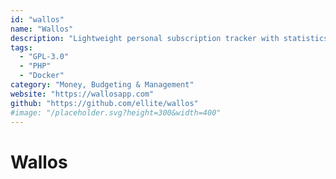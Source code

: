 ```yaml
---
id: "wallos"
name: "Wallos"
description: "Lightweight personal subscription tracker with statistics and optional notifications."
tags:
  - "GPL-3.0"
  - "PHP"
  - "Docker"
category: "Money, Budgeting & Management"
website: "https://wallosapp.com"
github: "https://github.com/ellite/wallos"
#image: "/placeholder.svg?height=300&width=400"
---
```


# Wallos
